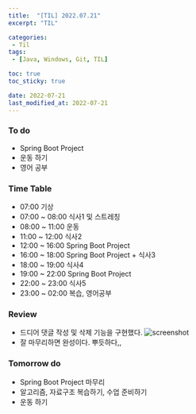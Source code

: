 ```yaml
---
title:  "[TIL] 2022.07.21"
excerpt: "TIL"

categories:
 - Til
tags:
 - [Java, Windows, Git, TIL]

toc: true
toc_sticky: true

date: 2022-07-21
last_modified_at: 2022-07-21
---
```



### To do
- Spring Boot Project
- 운동 하기
- 영어 공부


### Time Table
- 07:00 기상
- 07:00 ~ 08:00 식사1 및 스트레칭 
- 08:00 ~ 11:00 운동
- 11:00 ~ 12:00 식사2
- 12:00 ~ 16:00 Spring Boot Project
- 16:00 ~ 18:00 Spring Boot Project + 식사3
- 18:00 ~ 19:00 식사4
- 19:00 ~ 22:00 Spring Boot Project
- 22:00 ~ 23:00 식사5
- 23:00 ~ 02:00 복습, 영어공부


### Review
- 드디어 댓글 작성 및 삭제 기능을 구현했다.
![screenshot](https://velog.velcdn.com/images/leewg97/post/f0eab91a-75bb-422b-9173-89a2e66a8324/image.png)
- 잘 마무리하면 완성이다. 뿌듯하다,,


### Tomorrow do
- Spring Boot Project 마무리
- 알고리즘, 자료구조 복습하기, 수업 준비하기
- 운동 하기
